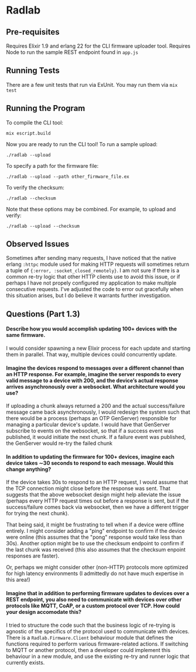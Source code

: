 # Radlab

## Pre-requisites
Requires Elixir 1.9 and erlang 22 for the CLI firmware uploader tool.
Requires Node to run the sample REST endpoint found in `app.js`

## Running Tests
There are a few unit tests that run via ExUnit. You may run them via `mix test`

## Running the Program
To compile the CLI tool:

```
mix escript.build
```

Now you are ready to run the CLI tool!
To run a sample upload:
```
./radlab --upload
```

To specify a path for the firmware file:
```
./radlab --upload --path other_firmware_file.ex
```

To verify the checksum:
```
./radlab --checksum
```

Note that these options may be combined. For example, to upload and verify:
```
./radlab --upload --checksum
```

## Observed Issues
Sometimes after sending many requests, I have noticed that the native erlang `:httpc` module used for making HTTP requests will sometimes return a tuple of `{:error, :socket_closed_remotely}`. I am not sure if there is a common re-try logic that other HTTP clients use to avoid this issue, or if perhaps I have not propely configured my application to make multiple consecutive requests. I've adjusted the code to error out gracefully when this situation arises, but I do believe it warrants further investigation.

## Questions (Part 1.3)
#### Describe how you would accomplish updating 100+ devices with the same firmware.
I would consider spawning a new Elixir process for each update and starting them in parallel. That way, multiple devices could concurrently update.

#### Imagine the devices respond to messages over a different channel than an HTTP response. For example, imagine the server responds to every valid message to a device with 200, and the device’s actual response arrives asynchronously over a websocket. What architecture would you use?
If uploading a chunk always returned a 200 and the actual success/failure message came back asynchronously, I would redesign the system such that there would be a process (perhaps an OTP GenServer) responsible for managing a particular device's update. I would have that GenServer subscribe to events on the websocket, so that if a success event was published, it would initiate the next chunk. If a failure event was published, the GenServer would re-try the failed chunk

#### In addition to updating the firmware for 100+ devices, imagine each device takes ∼30 seconds to respond to each message. Would this change anything?
If the device takes 30s to respond to an HTTP request, I would assume that the TCP connection might close before the response was sent. That suggests that the above websocket design might help alleviate the issue (perhaps every HTTP request times out before a response is sent, but if the success/failure comes back via websocket, then we have a different trigger for trying the next chunk). 

That being said, it might be frustrating to tell when if a device were offline entirely. I might consider adding a "ping" endpoint to confirm if the device were online (this assumes that the "pong" response would take less than 30s). Another option might be to use the checksum endpoint to confirm if the last chunk was received (this also assumes that the checksum enpoint responses are faster).

Or, perhaps we might consider other (non-HTTP) protocols more optimized for high latency environments (I admittedly do not have much expertise in this area!)

#### Imagine that in addition to performing firmware updates to devices over a REST endpoint, you also need to communicate with devices over other protocols like MQTT, CoAP, or a custom protocol over TCP. How could your design accomodate this?
I tried to structure the code such that the business logic of re-trying is agnostic of the specifics of the protocol used to communicate with devices. There is a `Radlab.Firmware.Client` behaviour module that defines the functions required to perform various firmware-related actions. If switching to MQTT or another protocol, then a developer could implement this behaviour in a new module, and use the existing re-try and runner logic that currently exists.
